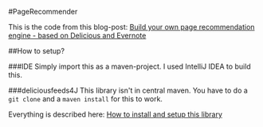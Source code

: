 #PageRecommender

This is the code from this blog-post: [Build your own page recommendation engine - based on Delicious and Evernote](http://mph-web.de/16-08-13_page_recommender_evernote)

##How to setup?

###IDE
Simply import this as a maven-project. I used IntelliJ IDEA to build this.

###deliciousfeeds4J
This library isn't in central maven. You have to do a ``git clone`` and a ``maven install`` for this to work.

Everything is described here: [How to install and setup this library](https://github.com/p-meier/deliciousfeeds4J#how-to-install-and-setup-this-library)